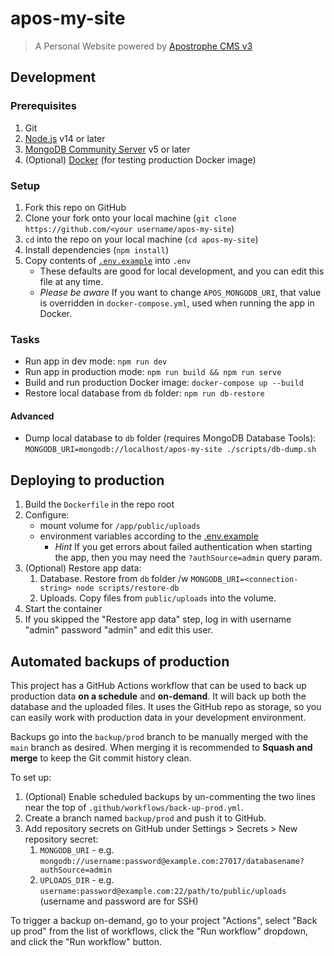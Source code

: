 # apos-my-site

> A Personal Website powered by [Apostrophe CMS v3](https://v3.docs.apostrophecms.org/)

## Development

### Prerequisites

1. Git
2. [Node.js](https://nodejs.org/en/) v14 or later
3. [MongoDB Community Server](https://docs.mongodb.com/manual/administration/install-community/) v5 or later
4. (Optional) [Docker](https://docs.docker.com/get-docker/) (for testing production Docker image)

### Setup

1. Fork this repo on GitHub
2. Clone your fork onto your local machine (`git clone https://github.com/<your username/apos-my-site`)
3. `cd` into the repo on your local machine (`cd apos-my-site`)
4. Install dependencies (`npm install`)
5. Copy contents of [`.env.example`](./.env.example) into `.env`
   - These defaults are good for local development, and you can edit this file at any time.
   - *Please be aware* If you want to change `APOS_MONGODB_URI`, that value is overridden in `docker-compose.yml`,
     used when running the app in Docker.

### Tasks

- Run app in dev mode: `npm run dev`
- Run app in production mode: `npm run build && npm run serve`
- Build and run production Docker image: `docker-compose up --build`
- Restore local database from `db` folder: `npm run db-restore`

#### Advanced

- Dump local database to `db` folder (requires MongoDB Database Tools):
  `MONGODB_URI=mongodb://localhost/apos-my-site ./scripts/db-dump.sh`

## Deploying to production

1. Build the `Dockerfile` in the repo root
2. Configure:
    - mount volume for `/app/public/uploads`
    - environment variables according to the [.env.example](./.env.example)
        - *Hint* If you get errors about failed authentication when starting the app,
          then you may need the `?authSource=admin` query param.
3. (Optional) Restore app data:
    1. Database. Restore from `db` folder /w `MONGODB_URI=<connection-string> node scripts/restore-db`
    2. Uploads. Copy files from `public/uploads` into the volume.
4. Start the container
5. If you skipped the "Restore app data" step, log in with username "admin" password "admin" and edit this user.

## Automated backups of production

This project has a GitHub Actions workflow that can be used to back up production data **on a schedule** and **on-demand**.
It will back up both the database and the uploaded files.
It uses the GitHub repo as storage, so you can easily work with production data in your development environment.

Backups go into the `backup/prod` branch to be manually merged with the `main` branch as desired.
When merging it is recommended to **Squash and merge** to keep the Git commit history clean.

To set up:

1. (Optional) Enable scheduled backups by un-commenting the two lines near the top of `.github/workflows/back-up-prod.yml`.
2. Create a branch named `backup/prod` and push it to GitHub.
3. Add repository secrets on GitHub under Settings > Secrets > New repository secret:
   1. `MONGODB_URI` - e.g. `mongodb://username:password@example.com:27017/databasename?authSource=admin`
   2. `UPLOADS_DIR` - e.g. `username:password@example.com:22/path/to/public/uploads` (username and password are for SSH)

To trigger a backup on-demand, go to your project "Actions", select "Back up prod" from the list of workflows,
click the "Run workflow" dropdown, and click the "Run workflow" button.
